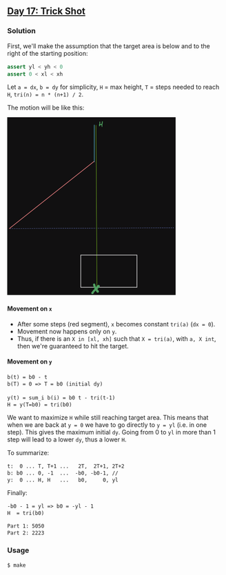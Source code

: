## [Day 17: Trick Shot](https://adventofcode.com/2021/day/17)

### Solution
First, we'll make the assumption that the target area is below and to the right of the starting position:
```python
assert yl < yh < 0
assert 0 < xl < xh
```
Let `a = dx`, `b = dy` for simplicity, `H` = max height, `T` = steps needed to reach `H`,
`tri(n) = n * (n+1) / 2`.

The motion will be like this:

![](./motion.png)


#### Movement on `x`

- After some steps (red segment), `x` becomes constant `tri(a)` (`dx = 0`).
- Movement now happens only on `y`.
- Thus, if there is an `X in [xl, xh]` such that `X = tri(a)`, with `a, X int`, then we're guaranteed to hit the target.

#### Movement on `y`
```
b(t) = b0 - t
b(T) = 0 => T = b0 (initial dy)

y(t) = sum_i b(i) = b0 t - tri(t-1)
H = y(T=b0) = tri(b0)
```

We want to maximize `H` while still reaching target area.
This means that when we are back at `y = 0` we have to go directly to `y = yl` (i.e. in one step).
This gives the maximum initial `dy`.
Going from 0 to `yl` in more than 1 step will lead to a lower `dy`, thus a lower `H`.

To summarize:
```
t:  0 ... T, T+1 ...   2T,  2T+1, 2T+2
b: b0 ... 0, -1  ...  -b0, -b0-1, //
y:  0 ... H, H   ...   b0,     0, yl
```

Finally:
```
-b0 - 1 = yl => b0 = -yl - 1
H  = tri(b0)
```

```
Part 1: 5050
Part 2: 2223
```

### Usage
```
$ make
```
